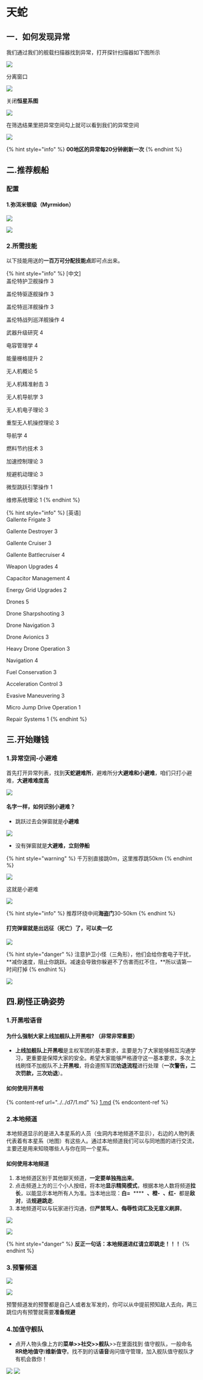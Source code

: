 # 天蛇

## 一．如何发现异常

我们通过我们的舰载扫描器找到异常，打开探针扫描器如下图所示

![](../../.gitbook/assets/64e63012b07eca808ad9e5ac862397dda3448393.png)

分离窗口

![](../../.gitbook/assets/QQ图片20210826163937.png)

关闭**恒星系图**

![](../../.gitbook/assets/QQ截图20210826164029.jpg)

在筛选结果里把异常空间勾上就可以看到我们的异常空间

![](../../.gitbook/assets/QQ截图20210826164302.jpg)

{% hint style="info" %}
**00地区的异常每20分钟刷新一次**
{% endhint %}

## **二.推荐**舰船

### 配置

#### 1.弥洱米顿级（Myrmidon）

![](../../.gitbook/assets/QQ图片20211017200010.png)

![](../../.gitbook/assets/QQ图片20211017200211.png)

### 2.所需技能

以下技能用送的**一百万可分配技能点**即可点出来。

{% hint style="info" %}
\[中文]\
盖伦特护卫舰操作 3

盖伦特驱逐舰操作 3

盖伦特巡洋舰操作 3

盖伦特战列巡洋舰操作 4

武器升级研究 4

电容管理学 4

能量栅格提升 2

无人机概论 5

无人机精准射击 3

无人机导航学 3

无人机电子理论 3

重型无人机操控理论 3

导航学 4

燃料节约技术 3

加速控制理论 3

规避机动理论 3

微型跳跃引擎操作 1

维修系统理论 1
{% endhint %}

{% hint style="info" %}
\[英语]\
Gallente Frigate 3

Gallente Destroyer 3

Gallente Cruiser 3

Gallente Battlecruiser 4

Weapon Upgrades 4

Capacitor Management 4

Energy Grid Upgrades 2

Drones 5

Drone Sharpshooting 3

Drone Navigation 3

Drone Avionics 3

Heavy Drone Operation 3

Navigation 4

Fuel Conservation 3

Acceleration Control 3

Evasive Maneuvering 3

Micro Jump Drive Operation 1

Repair Systems 1
{% endhint %}

## 三.开始赚钱

### 1.异常空间-小避难

首先打开异常列表，找到**天蛇避难所**，避难所分**大避难和小避难**，咱们只打小避难，**大避难难度高**

![](<../../.gitbook/assets/QQ图片20211018124710 (1).png>)

#### 名字一样，如何识别小避难？

* 跳跃过去会弹窗就是**小避难**

![](../../.gitbook/assets/QQ图片20211018163922.png)

* 没有弹窗就是**大避难，立刻停船**

{% hint style="warning" %}
千万别直接跳0m，这里推荐跳50km
{% endhint %}

![](../../.gitbook/assets/QQ图片20211018165545.png)

这就是小避难

![](../../.gitbook/assets/QQ图片20211018165839.png)

{% hint style="info" %}
推荐环绕中间**海盗门**30-50km
{% endhint %}

#### 打完弹窗就是出远征（死亡）了，可以卖一亿

![](../../.gitbook/assets/QQ图片20211029180357.png)

{% hint style="danger" %}
注意护卫小怪（三角形），他们会给你套电子干扰，\*\*减你速度，阻止你跳跃。减速会导致你躲避不了伤害而扛不住，\*\*所以请第一时间打掉
{% endhint %}

![](../../.gitbook/assets/QQ图片20211019212754.png)

## 四.刷怪正确姿势

### 1.开黑啦语音

#### 为什么强制大家上线加舰队上开黑啦? （非常非常重要）

* **上线加舰队上开黑啦**是主权军团的基本要求，主要是为了大家能够相互沟通学习，更重要是保障大家的安全。希望大家能够严格遵守这一基本要求，多次上线刷怪不加舰队不上**开黑啦**，将会遵照军团**劝退流程**进行处理（**一次警告，二次罚款，三次劝退**）。

#### 如何使用开黑啦

{% content-ref url="../../d7/1.md" %}
[1.md](../../d7/1.md)
{% endcontent-ref %}

### 2.本地频道

本地频道显示的是进入本星系的人员（虫洞内本地频道不显示），右边的人物列表代表着有本星系（地图）有这些人。通过本地频道我们可以与同地图的进行交流，主要还是用来知晓哪些人与你在同一个星系。

#### **如何使用本地频道**

1. 本地频道区别于其他聊天频道，**一定要单独拖出来**。
2. 点击频道上方的三个小人按纽，将本地**显示精简模式**，根据本地人数将频道**拉长**，以能显示本地所有人为准。当本地出现：**白=** <img src="../../.gitbook/assets/QQ截图20210717172036.png" alt="" data-size="line"> \*\*\*\* <img src="../../.gitbook/assets/QQ截图20210717171725.png" alt="" data-size="original"> **、橙-** <img src="../../.gitbook/assets/QQ截图20210717171826.png" alt="" data-size="original"> **、红-** <img src="../../.gitbook/assets/QQ截图20210717171915.png" alt="" data-size="original"> 都是**敌对**，请**规避跳走**.
3. 本地频道可以与玩家进行沟通，但**严禁骂人、侮辱性词汇及无意义刷屏**。

![](../../.gitbook/assets/QQ截图20210717170908.png)

![](../../.gitbook/assets/QQ截图20210717171227.png)

{% hint style="danger" %}
**反正一句话：本地频道进红请立即跳走！！！**
{% endhint %}

### 3.预警频道

![](../../.gitbook/assets/QQ截图20210826213200.jpg)

![](../../.gitbook/assets/QQ截图20210826214306.jpg)

预警频道发的预警都是自己人或者友军发的，你可以从中提前预知敌人去向，两三跳位内有预警就需要**准备规避**

### **4.加值守舰队**

* 点开人物头像上方的**菜单>>社交>>舰队**>>在里面找到 值守舰队，一般命名**RR绝地值守**/**维新值守**。找不到的话**语音**询问值守管理，加入舰队值守舰队才有机会救你！

![](https://gblobscdn.gitbook.com/assets%2F-MeJ0EAKWonevm0jwKJa%2F-MenNV94ajSAsVGEy8Tz%2F-Mendl5EOxU1HPotEJ8g%2F0%20\(11\).png?alt=media\&token=627588c2-08f3-44a7-9983-cc7faec2faa0) ![](../../.gitbook/assets/QQ图片20210912123301.png)

##
